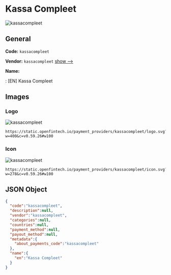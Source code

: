 
# Kassa Compleet 
![kassacompleet](https://static.openfintech.io/payment_providers/kassacompleet/logo.svg?w=400&c=v0.59.26#w100)  

## General 
 
**Code:** `kassacompleet` 
 
**Vendor:** `kassacompleet` [show -->](/vendors/kassacompleet/) 
 
**Name:** 
 
:	[EN] Kassa Compleet 
 

## Images 

### Logo 
 
![kassacompleet](https://static.openfintech.io/payment_providers/kassacompleet/logo.svg?w=400&c=v0.59.26#w100)  

```
https://static.openfintech.io/payment_providers/kassacompleet/logo.svg?w=400&c=v0.59.26#w100
```  

### Icon 
 
![kassacompleet](https://static.openfintech.io/payment_providers/kassacompleet/icon.svg?w=278&c=v0.59.26#w100)  

```
https://static.openfintech.io/payment_providers/kassacompleet/icon.svg?w=278&c=v0.59.26#w100
```  

## JSON Object 

```json
{
  "code":"kassacompleet",
  "description":null,
  "vendor":"kassacompleet",
  "categories":null,
  "countries":null,
  "payment_method":null,
  "payout_method":null,
  "metadata":{
    "about_payments_code":"kassacompleet"
  },
  "name":{
    "en":"Kassa Compleet"
  }
}
```  
